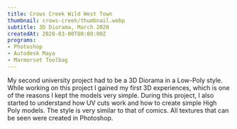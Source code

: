 ```yaml
---
title: Crows Creek Wild West Town
thumbnail: crows-creek/thumbnail.webp
subtitle: 3D Diorama, March 2020
createdAt: 2020-03-00T00:00:00Z
programs:
- Photoshop
- Autodesk Maya
- Marmorset Toolbag
---
```


My second university project had to be a 3D Diorama in a Low-Poly style.
While working on this project I gained my first 3D experiences, which is one of the reasons I kept the models very simple.
During this project, I also started to understand how UV cuts work and how to create simple High Poly models.
The style is very similar to that of comics. All textures that can be seen were created in Photoshop.

<view-on-link href="https://www.artstation.com/artwork/KaXPqW" icon="mdi-artstation" name="ArtStation" color="#00AFEB"></view-on-link>

<asset-image src="crows-creek/beautyshot_1.webp" alt="Beautyshot 1"></asset-image>
<asset-image src="crows-creek/beautyshot_2.webp" alt="Beautyshot 2"></asset-image>
<asset-image src="crows-creek/beautyshot_3.webp" alt="Beautyshot 3"></asset-image>
<asset-image src="crows-creek/beautyshot_4.webp" alt="Beautyshot 4"></asset-image>
<asset-image src="crows-creek/beautyshot_5.webp" alt="Beautyshot 5"></asset-image>

